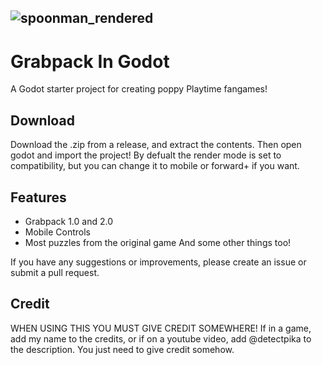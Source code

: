 ## ![spoonman_rendered](https://github.com/user-attachments/assets/9d3a0fa0-acc0-41d3-8076-db0814b2d72e)

# Grabpack In Godot
A Godot starter project for creating poppy Playtime fangames!

## Download

Download the .zip from a release, and extract the contents. Then open godot and import the project! By defualt the render mode is set to compatibility, but you can change it to mobile or forward+ if you want.

## Features

- Grabpack 1.0 and 2.0
- Mobile Controls
- Most puzzles from the original game
And some other things too!

If you have any suggestions or improvements, please create an issue or submit a pull request.

## Credit

WHEN USING THIS YOU MUST GIVE CREDIT SOMEWHERE! If in a game, add my name to the credits, or if on a youtube video, add @detectpika to the description. You just need to give credit somehow.
